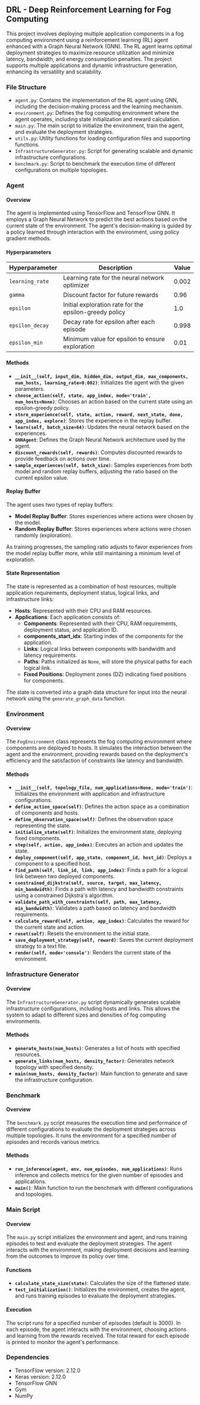 ## DRL - Deep Reinforcement Learning for Fog Computing

This project involves deploying multiple application components in a fog computing environment using a reinforcement learning (RL) agent enhanced with a Graph Neural Network (GNN). The RL agent learns optimal deployment strategies to maximize resource utilization and minimize latency, bandwidth, and energy consumption penalties. The project supports multiple applications and dynamic infrastructure generation, enhancing its versatility and scalability.

### File Structure

- `agent.py`: Contains the implementation of the RL agent using GNN, including the decision-making process and the learning mechanism.
- `environment.py`: Defines the fog computing environment where the agent operates, including state initialization and reward calculation.
- `main.py`: The main script to initialize the environment, train the agent, and evaluate the deployment strategies.
- `utils.py`: Utility functions for loading configuration files and supporting functions.
- `InfrastructureGenerator.py`: Script for generating scalable and dynamic infrastructure configurations.
- `benchmark.py`: Script to benchmark the execution time of different configurations on multiple topologies.

### Agent

#### Overview

The agent is implemented using TensorFlow and TensorFlow GNN. It employs a Graph Neural Network to predict the best actions based on the current state of the environment. The agent's decision-making is guided by a policy learned through interaction with the environment, using policy gradient methods.

#### Hyperparameters

| Hyperparameter   | Description                                               | Value  |
|------------------|-----------------------------------------------------------|--------|
| `learning_rate`  | Learning rate for the neural network optimizer            | 0.002  |
| `gamma`          | Discount factor for future rewards                        | 0.96   |
| `epsilon`        | Initial exploration rate for the epsilon-greedy policy    | 1.0    |
| `epsilon_decay`  | Decay rate for epsilon after each episode                 | 0.998  |
| `epsilon_min`    | Minimum value for epsilon to ensure exploration           | 0.01   |

#### Methods

- **`__init__(self, input_dim, hidden_dim, output_dim, max_components, num_hosts, learning_rate=0.002)`**: Initializes the agent with the given parameters.
- **`choose_action(self, state, app_index, mode='train', num_hosts=None)`**: Chooses an action based on the current state using an epsilon-greedy policy.
- **`store_experience(self, state, action, reward, next_state, done, app_index, explore)`**: Stores the experience in the replay buffer.
- **`learn(self, batch_size=64)`**: Updates the neural network based on the experiences.
- **`GNNAgent`**: Defines the Graph Neural Network architecture used by the agent.
- **`discount_rewards(self, rewards)`**: Computes discounted rewards to provide feedback on actions over time.
- **`sample_experiences(self, batch_size)`**: Samples experiences from both model and random replay buffers, adjusting the ratio based on the current epsilon value.

#### Replay Buffer

The agent uses two types of replay buffers:

- **Model Replay Buffer**: Stores experiences where actions were chosen by the model.
- **Random Replay Buffer**: Stores experiences where actions were chosen randomly (exploration).

As training progresses, the sampling ratio adjusts to favor experiences from the model replay buffer more, while still maintaining a minimum level of exploration.

#### State Representation

The state is represented as a combination of host resources, multiple application requirements, deployment status, logical links, and infrastructure links:

- **Hosts**: Represented with their CPU and RAM resources.
- **Applications**: Each application consists of:
  - **Components**: Represented with their CPU, RAM requirements, deployment status, and application ID.
  - **components_start_idx**: Starting index of the components for the application.
  - **Links**: Logical links between components with bandwidth and latency requirements.
  - **Paths**: Paths initialized as `None`, will store the physical paths for each logical link.
  - **Fixed Positions**: Deployment zones (DZ) indicating fixed positions for components.

The state is converted into a graph data structure for input into the neural network using the `generate_graph_data` function.

### Environment

#### Overview

The `FogEnvironment` class represents the fog computing environment where components are deployed to hosts. It simulates the interaction between the agent and the environment, providing rewards based on the deployment's efficiency and the satisfaction of constraints like latency and bandwidth.

#### Methods

- **`__init__(self, topology_file, num_applications=None, mode='train')`**: Initializes the environment with application and infrastructure configurations.
- **`define_action_space(self)`**: Defines the action space as a combination of components and hosts.
- **`define_observation_space(self)`**: Defines the observation space representing the state.
- **`initialize_state(self)`**: Initializes the environment state, deploying fixed components.
- **`step(self, action, app_index)`**: Executes an action and updates the state.
- **`deploy_component(self, app_state, component_id, host_id)`**: Deploys a component to a specified host.
- **`find_path(self, link_id, link, app_index)`**: Finds a path for a logical link between two deployed components.
- **`constrained_dijkstra(self, source, target, max_latency, min_bandwidth)`**: Finds a path with latency and bandwidth constraints using a constrained Dijkstra's algorithm.
- **`validate_path_with_constraints(self, path, max_latency, min_bandwidth)`**: Validates a path based on latency and bandwidth requirements.
- **`calculate_reward(self, action, app_index)`**: Calculates the reward for the current state and action.
- **`reset(self)`**: Resets the environment to the initial state.
- **`save_deployment_strategy(self, reward)`**: Saves the current deployment strategy to a text file.
- **`render(self, mode='console')`**: Renders the current state of the environment.

### Infrastructure Generator

#### Overview

The `InfrastructureGenerator.py` script dynamically generates scalable infrastructure configurations, including hosts and links. This allows the system to adapt to different sizes and densities of fog computing environments.

#### Methods

- **`generate_hosts(num_hosts)`**: Generates a list of hosts with specified resources.
- **`generate_links(num_hosts, density_factor)`**: Generates network topology with specified density.
- **`main(num_hosts, density_factor)`**: Main function to generate and save the infrastructure configuration.

### Benchmark

#### Overview

The `benchmark.py` script measures the execution time and performance of different configurations to evaluate the deployment strategies across multiple topologies. It runs the environment for a specified number of episodes and records various metrics.

#### Methods

- **`run_inference(agent, env, num_episodes, num_applications)`**: Runs inference and collects metrics for the given number of episodes and applications.
- **`main()`**: Main function to run the benchmark with different configurations and topologies.

### Main Script

#### Overview

The `main.py` script initializes the environment and agent, and runs training episodes to test and evaluate the deployment strategies. The agent interacts with the environment, making deployment decisions and learning from the outcomes to improve its policy over time.

#### Functions

- **`calculate_state_size(state)`**: Calculates the size of the flattened state.
- **`test_initialization()`**: Initializes the environment, creates the agent, and runs training episodes to evaluate the deployment strategies.

#### Execution

The script runs for a specified number of episodes (default is 3000). In each episode, the agent interacts with the environment, choosing actions and learning from the rewards received. The total reward for each episode is printed to monitor the agent's performance.

### Dependencies

- TensorFlow version: 2.12.0
- Keras version: 2.12.0
- TensorFlow GNN
- Gym
- NumPy
